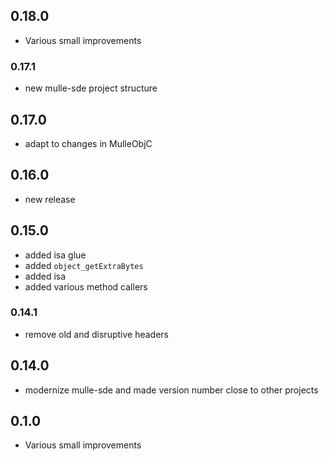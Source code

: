 ## 0.18.0

* Various small improvements


### 0.17.1

* new mulle-sde project structure

## 0.17.0

* adapt to changes in MulleObjC


## 0.16.0

* new release


## 0.15.0

* added isa glue
* added `object_getExtraBytes`
* added isa
* added various method callers


### 0.14.1

* remove old and disruptive headers

## 0.14.0

* modernize mulle-sde and made version number close to other projects


## 0.1.0

* Various small improvements
